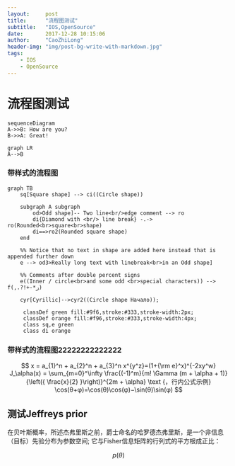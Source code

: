 ```yaml
---
layout:     post
title:      "流程图测试"
subtitle:   "IOS,OpenSource"
date:       2017-12-28 10:15:06
author:     "CaoZhiLong"
header-img: "img/post-bg-write-with-markdown.jpg"
tags:
    - IOS
    - OpenSource
---
```


# 流程图测试



```mermaid
sequenceDiagram
A->>B: How are you?
B->>A: Great!
```




```mermaid
graph LR
A-->B
```

### 带样式的流程图


```mermaid
graph TB
    sq[Square shape] --> ci((Circle shape))

    subgraph A subgraph
        od>Odd shape]-- Two line<br/>edge comment --> ro
        di{Diamond with <br/> line break} -.-> ro(Rounded<br>square<br>shape)
        di==>ro2(Rounded square shape)
    end

    %% Notice that no text in shape are added here instead that is appended further down
    e --> od3>Really long text with linebreak<br>in an Odd shape]

    %% Comments after double percent signs
    e((Inner / circle<br>and some odd <br>special characters)) --> f(,.?!+-*ز)

    cyr[Cyrillic]-->cyr2((Circle shape Начало));

     classDef green fill:#9f6,stroke:#333,stroke-width:2px;
     classDef orange fill:#f96,stroke:#333,stroke-width:4px;
     class sq,e green
     class di orange
```

### 带样式的流程图22222222222222



```math

x = a_{1}^n + a_{2}^n + a_{3}^n

x^{y^z}=(1+{\rm e}^x)^{-2xy^w}

J_\alpha(x) = \sum_{m=0}^\infty \frac{(-1)^m}{m! \Gamma (m + \alpha + 1)} {\left({ \frac{x}{2} }\right)}^{2m + \alpha} \text {，行内公式示例}

\cos(θ+φ)=\cos(θ)\cos(φ)−\sin(θ)\sin(φ)

```

## 测试Jeffreys prior

在贝叶斯概率，所述杰弗里斯之前，爵士命名的哈罗德杰弗里斯，是一个非信息（目标）先验分布为参数空间; 它与Fisher信息矩阵的行列式的平方根成正比：

```math

p(θ)



```




